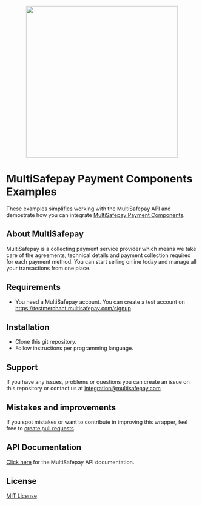 <p align="center">
  <img src="https://www.multisafepay.com/img/multisafepaylogo.svg" width="400px" position="center">
</p>

# MultiSafepay Payment Components Examples #
These examples simplifies working with the MultiSafepay API and demostrate how you can integrate [MultiSafepay Payment Components](https://docs.multisafepay.com/payment-components/).

## About MultiSafepay ##
MultiSafepay is a collecting payment service provider which means we take care of the agreements, technical details and payment collection required for each payment method. You can start selling online today and manage all your transactions from one place.

## Requirements
- You need a MultiSafepay account. You can create a test account on https://testmerchant.multisafepay.com/signup

## Installation
- Clone this git repository.
- Follow instructions per programming language.

## Support
If you have any issues, problems or questions you can create an issue on this repository or contact us at <a href="mailto:integration@multisafepay.com">integration@multisafepay.com</a>

## Mistakes and improvements 
If you spot mistakes or want to contribute in improving this wrapper, feel free to [create pull requests](https://github.com/MultiSafepay/payment-components-examples/pulls)

## API Documentation
[Click here](https://docs.multisafepay.com/api/) for the MultiSafepay API documentation.

## License
[MIT License](https://github.com/MultiSafepay/payment-components-examples/blob/master/LICENSE)